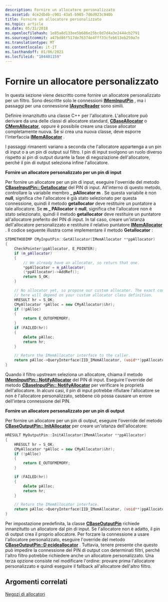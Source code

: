 ```yaml
---
description: Fornire un allocatore personalizzato
ms.assetid: 4ce2db4b-c901-43a5-b905-7d6d923c940b
title: Fornire un allocatore personalizzato
ms.topic: article
ms.date: 05/31/2018
ms.openlocfilehash: 1e85a8d133ee5b686e25bc0d7d4a3e2444cb2791
ms.sourcegitcommit: a47bd86f517de76374e4fff33cfeb613eb259a7e
ms.translationtype: MT
ms.contentlocale: it-IT
ms.lasthandoff: 01/06/2021
ms.locfileid: "104401159"
---
```

# <a name="providing-a-custom-allocator"></a>Fornire un allocatore personalizzato

In questa sezione viene descritto come fornire un allocatore personalizzato per un filtro. Sono descritte solo le connessioni [**IMemInputPin**](/windows/desktop/api/Strmif/nn-strmif-imeminputpin) , ma i passaggi per una connessione [**IAsyncReader**](/windows/desktop/api/Strmif/nn-strmif-iasyncreader) sono simili.

Definire innanzitutto una classe C++ per l'allocatore. L'allocatore può derivare da una delle classi di allocatore standard, [**CBaseAllocator**](cbaseallocator.md) o [**CMemAllocator**](cmemallocator.md), oppure è possibile creare una classe allocator completamente nuova. Se si crea una nuova classe, deve esporre l'interfaccia [**IMemAllocator**](/windows/desktop/api/Strmif/nn-strmif-imemallocator) .

I passaggi rimanenti variano a seconda che l'allocatore appartenga a un pin di input o a un pin di output sul filtro. I pin di input svolgono un ruolo diverso rispetto ai pin di output durante la fase di negoziazione dell'allocatore, perché il pin di output seleziona infine l'allocatore.

**Fornire un allocatore personalizzato per un pin di input**

Per fornire un allocatore per un pin di input, eseguire l'override del metodo [**CBaseInputPin:: Getallocator**](cbaseinputpin-getallocator.md) del PIN di input. All'interno di questo metodo, controllare la variabile membro **\_ pAllocator m** . Se questa variabile è non **null**, significa che l'allocatore è già stato selezionato per questa connessione, quindi il metodo **getallocator** deve restituire un puntatore a tale allocatore. Se **m \_ PAllocator** è **null**, significa che l'allocatore non è stato selezionato, quindi il metodo **getallocator** deve restituire un puntatore all'allocatore preferito del PIN di input. In tal caso, creare un'istanza dell'allocatore personalizzato e restituire il relativo puntatore [**IMemAllocator**](/windows/desktop/api/Strmif/nn-strmif-imemallocator) . Il codice seguente illustra come implementare il metodo **Getallocator** :


```C++
STDMETHODIMP CMyInputPin::GetAllocator(IMemAllocator **ppAllocator)
{
    CheckPointer(ppAllocator, E_POINTER);
    if (m_pAllocator)  
    {
        // We already have an allocator, so return that one.
        *ppAllocator = m_pAllocator;
        (*ppAllocator)->AddRef();
        return S_OK;
    }

    // No allocator yet, so propose our custom allocator. The exact code
    // here will depend on your custom allocator class definition.
    HRESULT hr = S_OK;
    CMyAllocator *pAlloc = new CMyAllocator(&hr);
    if (!pAlloc)
    {
        return E_OUTOFMEMORY;
    }
    if (FAILED(hr))
    {
        delete pAlloc;
        return hr;
    }

    // Return the IMemAllocator interface to the caller.
    return pAlloc->QueryInterface(IID_IMemAllocator, (void**)ppAllocator);
}
```



Quando il filtro upstream seleziona un allocatore, chiama il metodo [**IMemInputPin:: NotifyAllocator**](/windows/desktop/api/Strmif/nf-strmif-imeminputpin-notifyallocator) del PIN di input. Eseguire l'override del metodo [**CBaseInputPin:: NotifyAllocator**](cbaseinputpin-notifyallocator.md) per verificare le proprietà dell'allocatore. In alcuni casi, il pin di input potrebbe rifiutare l'allocatore se non è l'allocatore personalizzato, sebbene ciò possa causare un errore dell'intera connessione del PIN.

**Fornire un allocatore personalizzato per un pin di output**

Per fornire un allocatore per un pin di output, eseguire l'override del metodo [**CBaseOutputPin:: InitAllocator**](cbaseoutputpin-initallocator.md) per creare un'istanza dell'allocatore:


```C++
HRESULT MyOutputPin::InitAllocator(IMemAllocator **ppAllocator)
{
    HRESULT hr = S_OK;
    CMyAllocator *pAlloc = new CMyAllocator(&hr);
    if (!pAlloc)
    {
        return E_OUTOFMEMORY;
    }

    if (FAILED(hr))
    {
        delete pAlloc;
        return hr;
    }

    // Return the IMemAllocator interface.
    return pAlloc->QueryInterface(IID_IMemAllocator, (void**)ppAllocator);
}
```



Per impostazione predefinita, la classe [**CBaseOutputPin**](cbaseoutputpin.md) richiede innanzitutto un allocatore dal pin di input. Se l'allocatore non è adatto, il pin di output crea il proprio allocatore. Per forzare la connessione a usare l'allocatore personalizzato, eseguire l'override del metodo [**CBaseOutputPin::D ecideallocator**](cbaseoutputpin-decideallocator.md) . Tuttavia, tenere presente che questo può impedire la connessione del PIN di output con determinati filtri, perché l'altro filtro potrebbe richiedere anche un allocatore personalizzato. Una terza opzione consiste nel modificare l'ordine: provare prima l'allocatore personalizzato e quindi eseguire il fallback all'allocatore dell'altro filtro.

## <a name="related-topics"></a>Argomenti correlati

<dl> <dt>

[Negozi di allocatori](negotiating-allocators.md)
</dt> </dl>

 

 



